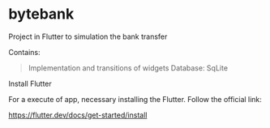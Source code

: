 # bytebank
 Project in Flutter to simulation the bank transfer
 
 Contains:  
 
  > Implementation and transitions of widgets
  > Database: SqLite
 

 Install Flutter

 For a execute of app, necessary installing the Flutter. Follow the official link:

 https://flutter.dev/docs/get-started/install
